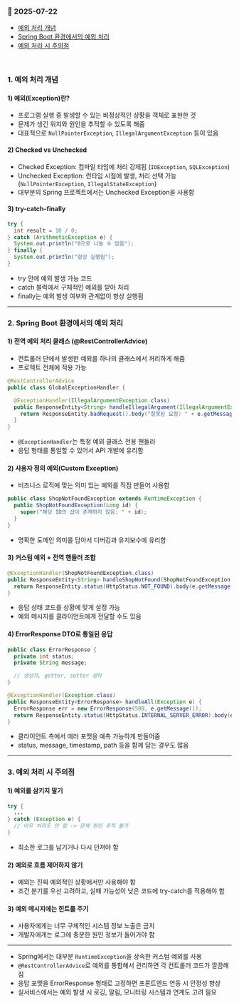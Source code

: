### :link: 2025-07-22
- [예외 처리 개념](#1-예외-처리-개념)
- [Spring Boot 환경에서의 예외 처리](#2-spring-boot-환경에서의-예외-처리)
- [예외 처리 시 주의점](#3-예외-처리-시-주의점)
 
&nbsp;
### 1. 예외 처리 개념

#### 1) 예외(Exception)란?
- 프로그램 실행 중 발생할 수 있는 비정상적인 상황을 객체로 표현한 것
- 문제가 생긴 위치와 원인을 추적할 수 있도록 해줌
- 대표적으로 `NullPointerException`, `IllegalArgumentException` 등이 있음

#### 2) Checked vs Unchecked
- Checked Exception: 컴파일 타임에 처리 강제됨 (`IOException`, `SQLException`)  
- Unchecked Exception: 런타임 시점에 발생, 처리 선택 가능 (`NullPointerException`, `IllegalStateException`)  
- 대부분의 Spring 프로젝트에서는 Unchecked Exception을 사용함

#### 3) try-catch-finally
```java
try {
  int result = 10 / 0;
} catch (ArithmeticException e) {
  System.out.println("0으로 나눌 수 없음");
} finally {
  System.out.println("항상 실행됨");
}
```

- try 안에 예외 발생 가능 코드  
- catch 블럭에서 구체적인 예외를 받아 처리  
- finally는 예외 발생 여부와 관계없이 항상 실행됨  

---

### 2. Spring Boot 환경에서의 예외 처리

#### 1) 전역 예외 처리 클래스 (@RestControllerAdvice)
- 컨트롤러 단에서 발생한 예외를 하나의 클래스에서 처리하게 해줌
- 프로젝트 전체에 적용 가능

```java
@RestControllerAdvice
public class GlobalExceptionHandler {

  @ExceptionHandler(IllegalArgumentException.class)
  public ResponseEntity<String> handleIllegalArgument(IllegalArgumentException e) {
    return ResponseEntity.badRequest().body("잘못된 요청: " + e.getMessage());
  }
}
```

- `@ExceptionHandler`는 특정 예외 클래스 전용 핸들러  
- 응답 형태를 통일할 수 있어서 API 개발에 유리함  

#### 2) 사용자 정의 예외(Custom Exception)
- 비즈니스 로직에 맞는 의미 있는 예외를 직접 만들어 사용함

```java
public class ShopNotFoundException extends RuntimeException {
  public ShopNotFoundException(Long id) {
    super("해당 ID의 샵이 존재하지 않음: " + id);
  }
}
```

- 명확한 도메인 의미를 담아서 디버깅과 유지보수에 유리함  

#### 3) 커스텀 예외 + 전역 핸들러 조합
```java
@ExceptionHandler(ShopNotFoundException.class)
public ResponseEntity<String> handleShopNotFound(ShopNotFoundException e) {
  return ResponseEntity.status(HttpStatus.NOT_FOUND).body(e.getMessage());
}
```

- 응답 상태 코드를 상황에 맞게 설정 가능  
- 예외 메시지를 클라이언트에게 전달할 수도 있음  

#### 4) ErrorResponse DTO로 통일된 응답
```java
public class ErrorResponse {
  private int status;
  private String message;

  // 생성자, getter, setter 생략
}
```

```java
@ExceptionHandler(Exception.class)
public ResponseEntity<ErrorResponse> handleAll(Exception e) {
  ErrorResponse err = new ErrorResponse(500, e.getMessage());
  return ResponseEntity.status(HttpStatus.INTERNAL_SERVER_ERROR).body(err);
}
```

- 클라이언트 측에서 에러 포맷을 예측 가능하게 만들어줌  
- status, message, timestamp, path 등을 함께 담는 경우도 많음  

---

### 3. 예외 처리 시 주의점

#### 1) 예외를 삼키지 말기
```java
try {
  ...
} catch (Exception e) {
  // 아무 처리도 안 함 -> 문제 원인 추적 불가
}
```

- 최소한 로그를 남기거나 다시 던져야 함  

#### 2) 예외로 흐름 제어하지 않기
- 예외는 진짜 예외적인 상황에서만 사용해야 함  
- 조건 분기를 우선 고려하고, 실패 가능성이 낮은 코드에 try-catch를 적용해야 함  

#### 3) 예외 메시지에는 힌트를 주기
- 사용자에게는 너무 구체적인 시스템 정보 노출은 금지  
- 개발자에게는 로그에 충분한 원인 정보가 들어가야 함  

---

- Spring에서는 대부분 `RuntimeException`을 상속한 커스텀 예외를 사용
- `@RestControllerAdvice`로 예외를 통합해서 관리하면 각 컨트롤러 코드가 깔끔해짐  
- 응답 포맷을 ErrorResponse 형태로 고정하면 프론트엔드 연동 시 안정성 향상
- 실서비스에서는 예외 발생 시 로깅, 알림, 모니터링 시스템과 연계도 고려 필요
